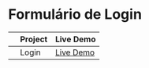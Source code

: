 # Formulário de Login

|     | Project           | Live Demo                                                             |
| :-: | ----------------- | --------------------------------------------------------------        |
|     | Login             | [Live Demo](https://valderlanjs.github.io/LOGIN_/) |
 
